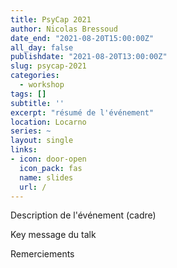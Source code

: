```yaml
---
title: PsyCap 2021
author: Nicolas Bressoud
date_end: "2021-08-20T15:00:00Z"
all_day: false
publishdate: "2021-08-20T13:00:00Z"
slug: psycap-2021
categories:
  - workshop
tags: []
subtitle: ''
excerpt: "résumé de l'événement"
location: Locarno
series: ~
layout: single
links:
- icon: door-open
  icon_pack: fas
  name: slides
  url: /
---
```


Description de l'événement (cadre)

Key message du talk

Remerciements

